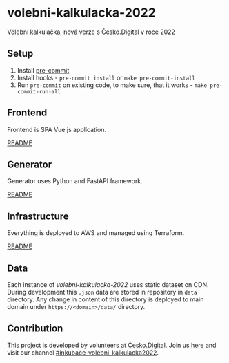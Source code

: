 # volebni-kalkulacka-2022

Volební kalkulačka, nová verze s Česko.Digital v roce 2022

## Setup

1. Install [pre-commit](https://pre-commit.com/)
2. Install hooks - `pre-commit install` or `make pre-commit-install`
3. Run `pre-commit` on existing code, to make sure, that it works - `make pre-commit-run-all`

## Frontend

Frontend is SPA Vue.js application.

[README](frontend/README.md)

## Generator

Generator uses Python and FastAPI framework.

[README](generator/README.md)

## Infrastructure

Everything is deployed to AWS and managed using Terraform.

[README](infrastructure/README.md)

## Data

Each instance of _volebni-kalkulacka-2022_ uses static dataset on CDN. During development this `.json` data are stored in repository in `data` directory. Any change in content of this directory is deployed to main domain under `https://<domain>/data/` directory.

## Contribution

This project is developed by volunteers at [Česko.Digital](https://cesko.digital). Join us [here](https://cesko.digital/join) and visit our channel [#inkubace-volebni_kalkulacka2022](https://cesko-digital.slack.com/archives/C0311K8LHFX).
